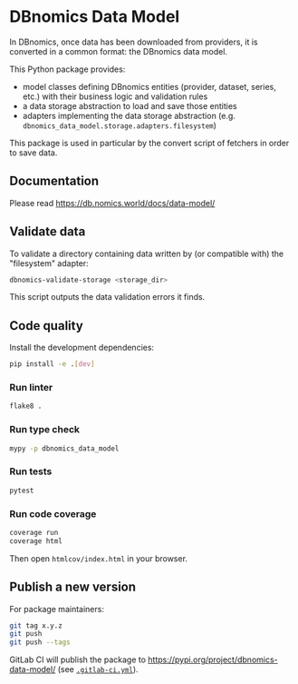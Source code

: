 # DBnomics Data Model

In DBnomics, once data has been downloaded from providers, it is converted in a common format: the DBnomics data model.

This Python package provides:

- model classes defining DBnomics entities (provider, dataset, series, etc.) with their business logic and validation rules
- a data storage abstraction to load and save those entities
- adapters implementing the data storage abstraction (e.g. `dbnomics_data_model.storage.adapters.filesystem`)

This package is used in particular by the convert script of fetchers in order to save data.

## Documentation

Please read <https://db.nomics.world/docs/data-model/>

## Validate data

To validate a directory containing data written by (or compatible with) the "filesystem" adapter:

```sh
dbnomics-validate-storage <storage_dir>
```

This script outputs the data validation errors it finds.

## Code quality

Install the development dependencies:

```sh
pip install -e .[dev]
```

### Run linter

```sh
flake8 .
```

### Run type check

```sh
mypy -p dbnomics_data_model
```

### Run tests

```sh
pytest
```

### Run code coverage

```sh
coverage run
coverage html
```

Then open `htmlcov/index.html` in your browser.

## Publish a new version

For package maintainers:

```bash
git tag x.y.z
git push
git push --tags
```

GitLab CI will publish the package to <https://pypi.org/project/dbnomics-data-model/> (see [`.gitlab-ci.yml`](./.gitlab-ci.yml)).
